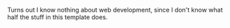 Turns out I know nothing about web development, since I don't know what half the stuff in this template does.
